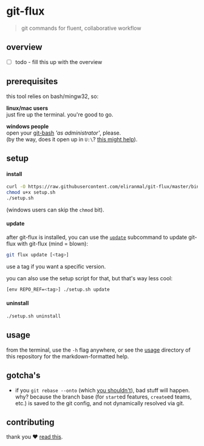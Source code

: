 
# git-flux

> git commands for fluent, collaborative workflow


## overview

- [ ] todo - fill this up with the overview


## prerequisites

this tool relies on bash/mingw32, so:

**linux/mac users**  
just fire up the terminal. you're good to go.

**windows people**  
open your [git-bash][1] *'as administrator'*, please.  
(by the way, does it open up in `U:\`? [this might help][3]).


## setup

#### install

```sh
curl -O https://raw.githubusercontent.com/eliranmal/git-flux/master/bin/setup.sh
chmod u+x setup.sh
./setup.sh
```

(windows users can skip the `chmod` bit).

#### update

after git-flux is installed, you can use the [`update`][6] subcommand to 
update git-flux with git-flux (mind = blown):

```sh
git flux update [<tag>]
```

use a tag if you want a specific version.

you can also use the setup script for that, but that's way less cool:

```sh
[env REPO_REF=<tag>] ./setup.sh update
```

#### uninstall

```sh
./setup.sh uninstall
```


## usage

from the terminal, use the `-h` flag anywhere, or see the [usage][4] 
directory of this repository for the markdown-formatted help.


## gotcha's

- if you `git rebase --onto` (which [you shouldn't][2]), bad stuff will 
happen. why? because the branch base (for `start`ed features, `create`ed 
teams, etc.) is saved to the git config, and not dynamically resolved via git.


## contributing

thank you :heart: [read this][5].





[1]: https://git-scm.com/download/win
[2]: https://git-scm.com/book/en/v2/Git-Branching-Rebasing#_rebase_peril
[3]: https://danlimerick.wordpress.com/2011/07/11/git-for-windows-tip-setting-home-and-the-startup-directory/
[4]: /usage
[5]: /CONTRIBUTING.md
[6]: /usage/update.md

